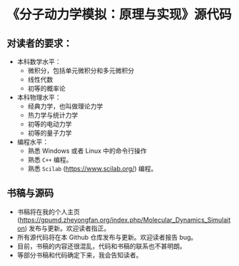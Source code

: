 # 《分子动力学模拟：原理与实现》源代码

## 对读者的要求：
* 本科数学水平：
    * 微积分，包括单元微积分和多元微积分
    * 线性代数
    * 初等的概率论
* 本科物理水平：
    * 经典力学，也叫做理论力学
    * 热力学与统计力学
    * 初等的电动力学
    * 初等的量子力学
* 编程水平：
    * 熟悉 Windows 或者 Linux 中的命令行操作
    * 熟悉 `C++` 编程。
    * 熟悉 `Scilab` (https://www.scilab.org/) 编程。
 
##  书稿与源码
* 书稿将在我的个人主页 (https://gpumd.zheyongfan.org/index.php/Molecular_Dynamics_Simulaiton) 发布与更新。欢迎读者指正。
* 所有源代码将在本 Github 仓库发布与更新。欢迎读者报告 bug。
* 目前，书稿的内容还很混乱，代码和书稿的联系也不甚明朗。
* 等部分书稿和代码确定下来，我会告知读者。

